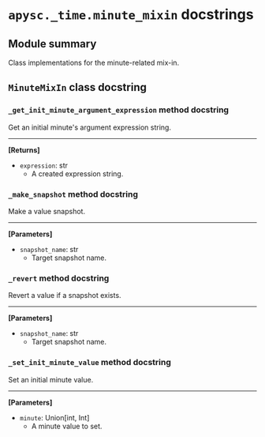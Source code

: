 # `apysc._time.minute_mixin` docstrings

## Module summary

Class implementations for the minute-related mix-in.

## `MinuteMixIn` class docstring

### `_get_init_minute_argument_expression` method docstring

Get an initial minute's argument expression string.<hr>

**[Returns]**

- `expression`: str
  - A created expression string.

### `_make_snapshot` method docstring

Make a value snapshot.<hr>

**[Parameters]**

- `snapshot_name`: str
  - Target snapshot name.

### `_revert` method docstring

Revert a value if a snapshot exists.<hr>

**[Parameters]**

- `snapshot_name`: str
  - Target snapshot name.

### `_set_init_minute_value` method docstring

Set an initial minute value.<hr>

**[Parameters]**

- `minute`: Union[int, Int]
  - A minute value to set.
